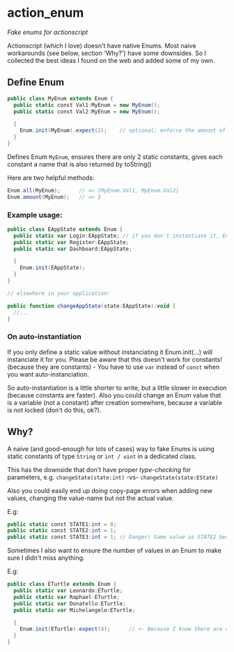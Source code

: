 action_enum
===========

*Fake enums for actionscript*

Actionscript (which I love) doesn't have native Enums. Most naive workarounds (see below, section 'Why?') have some downsides. So I collected the best ideas I found on the web and added some of my own.


Define Enum
-----------

```actionscript
public class MyEnum extends Enum {
  public static const Val1:MyEnum = new MyEnum();
  public static const Val2:MyEnum = new MyEnum();

  {
    Enum.init(MyEnum).expect(2);    // optional: enforce the amount of values with .expect(...)
  }
}
```

Defines Enum `MyEnum`, ensures there are only 2 static constants, gives each constant a name that is also returned by toString()

Here are two helpful methods:

```actionscript
Enum.all(MyEnum);      // => [MyEnum.Val1, MyEnum.Val2]
Enum.amount(MyEnum);   // => 2
```

### Example usage:

```actionscript
public class EAppState extends Enum {
  public static var Login:EAppState; // if you don't instantiate it, Enum.init(...) will do it
  public static var Register:EAppState;
  public static var Dashboard:EAppState;

  {
    Enum.init(EAppState);
  }
}

// elsewhere in your application:

public function changeAppState(state:EAppState):void {
  //...
}
```

### On auto-instantiation

If you only define a static value without instanciating it Enum.init(...) will instanciate it for you. Please be aware that this doesn't work for constants! (because they are constants) - You have to use `var` instead of `const` when you want auto-instanciation.

So auto-instantiation is a little shorter to write, but a little slower in execution (because constants are faster). Also you could change an Enum value that is a variable (not a constant) after creation somewhere, because a variable is not locked (don't do this, ok?).


Why?
----

A naive (and good-enough for lots of cases) way to fake Enums is using static constants of type `String` or `int / uint` in a dedicated class.

This has the downside that don't have proper *type-checking* for parameters, e.g. `changeState(state:int)` -vs- `changeState(state:EState)`

Also you could easily end up doing copy-page errors when adding new values, changing the value-name but not the actual value.

E.g:

```actionscript
public static const STATE1:int = 0;
public static const STATE2:int = 1;
public static const STATE3:int = 1; // Danger! Same value as STATE2 because you messed up
```

Sometimes I also want to ensure the number of values in an Enum to make sure I didn't miss anything.

E.g:

```actionscript
public class ETurtle extends Enum {
  public static var Leonardo:ETurtle;
  public static var Raphael:ETurtle;
  public static var Donatello:ETurtle;
  public static var Michelangelo:ETurtle;

  {
    Enum.init(ETurtle).expect(4);      // <- Because I know there are 4 of them!
  }
}
```
